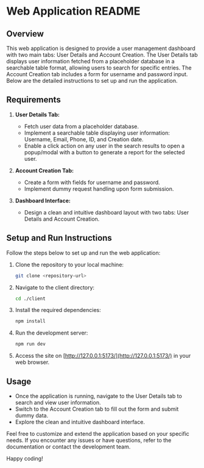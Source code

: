 # Web Application README

## Overview

This web application is designed to provide a user management dashboard with two main tabs: User Details and Account Creation. The User Details tab displays user information fetched from a placeholder database in a searchable table format, allowing users to search for specific entries. The Account Creation tab includes a form for username and password input. Below are the detailed instructions to set up and run the application.

## Requirements

1. **User Details Tab:**
   - Fetch user data from a placeholder database.
   - Implement a searchable table displaying user information: Username, Email, Phone, ID, and Creation date.
   - Enable a click action on any user in the search results to open a popup/modal with a button to generate a report for the selected user.

2. **Account Creation Tab:**
   - Create a form with fields for username and password.
   - Implement dummy request handling upon form submission.

3. **Dashboard Interface:**
   - Design a clean and intuitive dashboard layout with two tabs: User Details and Account Creation.

## Setup and Run Instructions

Follow the steps below to set up and run the web application:

1. Clone the repository to your local machine:

   ```bash
   git clone <repository-url>
   ```

2. Navigate to the client directory:

   ```bash
   cd ./client
   ```

3. Install the required dependencies:

   ```bash
   npm install
   ```

4. Run the development server:

   ```bash
   npm run dev
   ```

5. Access the site on [http://127.0.0.1:5173/](http://127.0.0.1:5173/) in your web browser.

## Usage

- Once the application is running, navigate to the User Details tab to search and view user information.
- Switch to the Account Creation tab to fill out the form and submit dummy data.
- Explore the clean and intuitive dashboard interface.

Feel free to customize and extend the application based on your specific needs. If you encounter any issues or have questions, refer to the documentation or contact the development team.

Happy coding!
